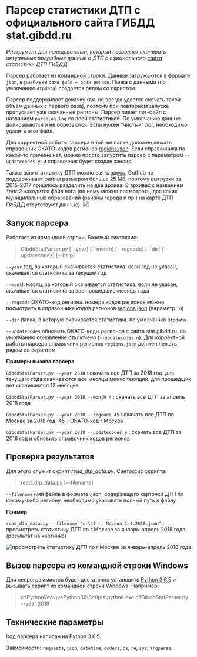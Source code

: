 # Парсер статистики ДТП с официального сайта ГИБДД stat.gibdd.ru

*Инструмент для иследователей, который позволяет скачивать актуальные подробные данные о ДТП с официального [сайта](http://stat.gibdd.ru/) статистики ДТП ГИБДД.*

Парсер работает из командной строки. Данные загружаются в формате `json`, в разбивке `один файл = один регион`. Папка с данными (по умолчанию `dtpdata`) создается рядом со скриптом. 

Парсер поддерживает докачку (т.к. не всегда удается скачать такой объем данных с первого раза), поэтому при повторном запуске пропускает уже скачанные регионы. Парсер пишет лог-файл с названием `parselog.log` со всей статистикой. По умолчанию данные дописываются и не обрезаются. Если нужен "чистый" лог, необходимо удалить этот файл.

Для корректной работы парсера в той же папке доложен лежать справочник ОКАТО-кодов регионов [regions.json](https://github.com/Shorstko/GibddStat/blob/master/regions.json). Если справочника по какой-то причине нет, можно просто запустить парсер с параметром `--updatecodes y`, и справочник будет создан заново.

Также всю статистику ДТП можно взять [здесь](https://github.com/Shorstko/GibddStat/tree/master/data). Guthub не поддерживает файлы размером больше 25 Мб, поэтому выгрузки за 2015-2017 пришлось разделить на два архива. В архивах с названием *\*part2* находится файл лога (по нему можно посмотреть, для каких муниципальных образований (районы города и пр.) на карте ДТП ГИБДД отсутствуют данные).
![](https://github.com/Shorstko/GibddStat/blob/master/image/title.png)

## Запуск парсера

Работает из командной строки. Базовый синтаксис: 
>   GibddStatParser.py [--year] [--month] [--regcode] [--dir] [--updatecodes] [--help]

`--year` год, за который скачивается статистика. если год не указан, скачивается статистика за текущий год

`--month` месяц, за который скачивается статистика. если не указан, скачивается статистика за все прошедшие месяцы года

`--regcode` ОКАТО-код региона. номера кодов регионов можно посмотреть в справочнике кодов регионов [regions.json](https://github.com/Shorstko/GibddStat/blob/master/regions.json) (параметр `id`)

`--dir` папка, в которую скачивается статистика. по умолчанию `dtpdata`

`--updatecodes` обновить ОКАТО-коды регионов с сайта stat.gibdd.ru. по умолчанию обновление отключено (`--updatecodes n`). Для корректной работы парсера справочник регионов `regions.json` должен лежать рядом со скриптом

**Примеры вызова парсера**

`GibddStatParser.py --year 2018` : скачать все ДТП за 2018 год. для текущего года скачиваются все месяцы минус текущий. для прошедших лет скачиваются 12 месяцев

`GibddStatParser.py --year 2018 --month 4` : скачать все ДТП за апрель 2018 года

`GibddStatParser.py --year 2018 --regcode 45` : скачать все ДТП по Москве за 2018 год. 45 - ОКАТО-код г.Москва

`GibddStatParser.py --year 2018 --updatecodes y` : скачать все ДТП за 2018 год и обновить справочник кодов регионов

## Проверка результатов

Для этого служит скрипт *read_dtp_data.py*. Синтаксис скрипта:
>  	read_dtp_data.py [--filename]

`--filename` имя файла в формате .json, содержащего карточки ДТП по какому-либо региону. необходимо указывать полный путь к файлу

**Пример**

`read_dtp_data.py --filename "c:\45 г. Москва 1-4.2018.json"` : просмотреть статистику ДТП по г.Москве за январь-апрель 2018 года (результат на картинке)

![просмотреть статистику ДТП по г.Москве за январь-апрель 2018 года](https://github.com/Shorstko/GibddStat/blob/master/image/test.png)

## Вызов парсера из командной строки Windows

Для непрограммистов будет достаточно установить [Python 3.6.5](https://www.python.org/downloads/release/python-365/) и вызывать скрипт из командной строки Windows. Например:

>   c:\PythonVenv\vePython36\Scripts\python.exe c:\GibddStatParser.py --year 2018

## Технические параметры

Код парсера написан на Python 3.6.5.

Зависимости: `requests`, `json`, `datetime`, `codecs`, `os`, `re`, `sys`, `argparse`.
